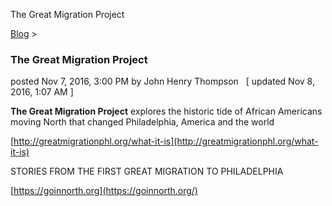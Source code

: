 The Great Migration Project 

[Blog](../z-blog-1.html)‎ > ‎

### The Great Migration Project

posted Nov 7, 2016, 3:00 PM by John Henry Thompson   \[ updated Nov 8, 2016, 1:07 AM \]

**The Great Migration Project** explores the historic tide of African Americans moving North that changed Philadelphia, America and the world

[http://greatmigrationphl.org/what-it-is](http://greatmigrationphl.org/what-it-is)

STORIES FROM THE FIRST GREAT MIGRATION TO PHILADELPHIA

[https://goinnorth.org](https://goinnorth.org/)

  

